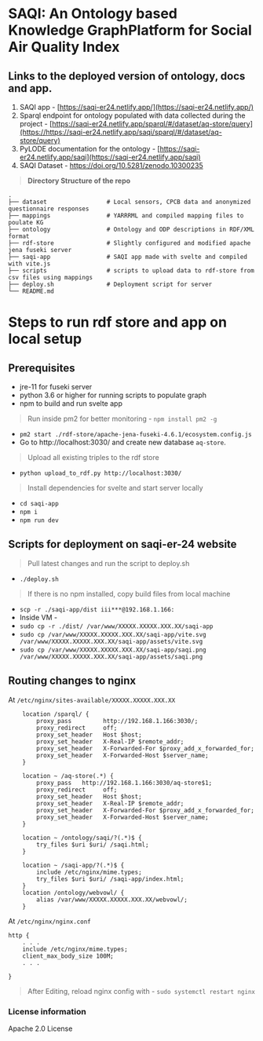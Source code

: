 # SAQI: An Ontology based Knowledge GraphPlatform for Social Air Quality Index

## Links to the deployed version of ontology, docs and app.

1. SAQI app - [https://saqi-er24.netlify.app/](https://saqi-er24.netlify.app/)
2. Sparql endpoint for ontology populated with data collected during the project - [https://saqi-er24.netlify.app/sparql/#/dataset/aq-store/query](https://https://saqi-er24.netlify.app/saqi/sparql/#/dataset/aq-store/query)
3. PyLODE documentation for the ontology - [https://saqi-er24.netlify.app/saqi](https://saqi-er24.netlify.app/saqi)
4. SAQI Dataset - https://doi.org/10.5281/zenodo.10300235 

> **Directory Structure of the repo**

    .
    ├── dataset                 # Local sensors, CPCB data and anonymized questionnaire responses
    ├── mappings                # YARRRML and compiled mapping files to poulate KG
    ├── ontology                # Ontology and ODP descriptions in RDF/XML format
    ├── rdf-store               # Slightly configured and modified apache jena fuseki server
    ├── saqi-app                # SAQI app made with svelte and compiled with vite.js
    ├── scripts                 # scripts to upload data to rdf-store from csv files using mappings
    ├── deploy.sh               # Deployment script for server
    └── README.md

# Steps to run rdf store and app on local setup

## Prerequisites
- jre-11 for fuseki server
- python 3.6 or higher for running scripts to populate graph
- npm to build and run svelte app

> Run inside pm2 for better monitoring  - `npm install pm2 -g`
- `pm2 start ./rdf-store/apache-jena-fuseki-4.6.1/ecosystem.config.js`
- Go to http://localhost:3030/ and create new database `aq-store`.

> Upload all existing triples to the rdf store
- `python upload_to_rdf.py http://localhost:3030/` 

> Install dependencies for svelte and start server locally
- `cd saqi-app`
- `npm i`
- `npm run dev`

## Scripts for deployment on saqi-er-24 website

> Pull latest changes and run the script to deploy.sh

- `./deploy.sh`

> If there is no npm installed, copy build files from local machine

- `scp -r ./saqi-app/dist iii***@192.168.1.166:`
- Inside VM -
- `sudo cp -r ./dist/ /var/www/XXXXX.XXXXX.XXX.XX/saqi-app`
- `sudo cp /var/www/XXXXX.XXXXX.XXX.XX/saqi-app/vite.svg /var/www/XXXXX.XXXXX.XXX.XX/saqi-app/assets/vite.svg`
- `sudo cp /var/www/XXXXX.XXXXX.XXX.XX/saqi-app/saqi.png /var/www/XXXXX.XXXXX.XXX.XX/saqi-app/assets/saqi.png`


## Routing changes to nginx
At `/etc/nginx/sites-available/XXXXX.XXXXX.XXX.XX`

```
    location /sparql/ {
        proxy_pass         http://192.168.1.166:3030/;
        proxy_redirect     off;
        proxy_set_header   Host $host;
        proxy_set_header   X-Real-IP $remote_addr;
        proxy_set_header   X-Forwarded-For $proxy_add_x_forwarded_for;
        proxy_set_header   X-Forwarded-Host $server_name;
    }

    location ~ /aq-store(.*) {
        proxy_pass   http://192.168.1.166:3030/aq-store$1;
        proxy_redirect     off;
        proxy_set_header   Host $host;
        proxy_set_header   X-Real-IP $remote_addr;
        proxy_set_header   X-Forwarded-For $proxy_add_x_forwarded_for;
        proxy_set_header   X-Forwarded-Host $server_name;
    }

    location ~ /ontology/saqi/?(.*)$ {
        try_files $uri $uri/ /saqi.html;
    }

    location ~ /saqi-app/?(.*)$ {
        include /etc/nginx/mime.types;
        try_files $uri $uri/ /saqi-app/index.html;
    }
    location /ontology/webvowl/ {
        alias /var/www/XXXXX.XXXXX.XXX.XX/webvowl/;
    }
```
At `/etc/nginx/nginx.conf`
```
http {
    . . .
    include /etc/nginx/mime.types;
    client_max_body_size 100M;
    . . .

}
```
> After Editing, reload nginx config with - `sudo systemctl restart nginx`
### License information
Apache 2.0 License
